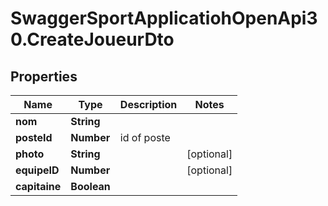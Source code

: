 # SwaggerSportApplicatiohOpenApi30.CreateJoueurDto

## Properties

Name | Type | Description | Notes
------------ | ------------- | ------------- | -------------
**nom** | **String** |  | 
**posteId** | **Number** | id of poste | 
**photo** | **String** |  | [optional] 
**equipeID** | **Number** |  | [optional] 
**capitaine** | **Boolean** |  | 


